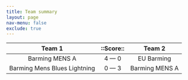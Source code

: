 ```yaml
---
title: Team summary
layout: page
nav-menu: false
exclude: true
---
```




|            Team 1            |  ::Score::  |     Team 2     |
|:----------------------------:|:-----------:|:--------------:|
|        Barming MENS A        | 4 &mdash; 0 |   EU Barming   |
| Barming Mens Blues Lightning | 0 &mdash; 3 | Barming MENS A |

 <br /><br /><br />